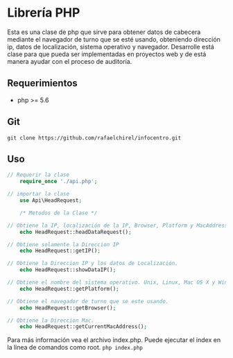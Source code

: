 # Librería PHP
Esta es una clase de php que sirve para obtener datos de cabecera mediante el navegador de turno que se esté usando, obteniendo dirección ip, datos de localización, sistema operativo y navegador. Desarrolle está clase para que pueda ser implementadas en proyectos web y de está manera ayudar con el proceso de auditoría.

## Requerimientos
  * php >= 5.6
  
## Git
```shell
git clone https://github.com/rafaelchirel/infocentro.git
```

## Uso

``` php
// Requerir la clase
	require_once './api.php';

// importar la clase
	use Api\HeadRequest;

	/* Metodos de la Clase */

// Obtiene la IP, localización de la IP, Browser, Platform y MacAddress
	echo HeadRequest::headDataRequest();

// Obtiene solamente la Direccion IP
	echo HeadRequest::getIP();

// Obtiene la Direccion IP y los datos de Localización.
	echo HeadRequest::showDataIP();

// Obtiene el nombre del sistema operativo. Unix, Linux, Mac OS X y Win.
	echo HeadRequest::getPlatform();

// Obtiene el navegador de turno que se este usando.
	echo HeadRequest::getBrowser();

// Obtiene la Direccion Mac.
	echo HeadRequest::getCurrentMacAddress();
```


Para más información vea el archivo index.php. Puede ejecutar el index en la línea de comandos como root. `php index.php`
